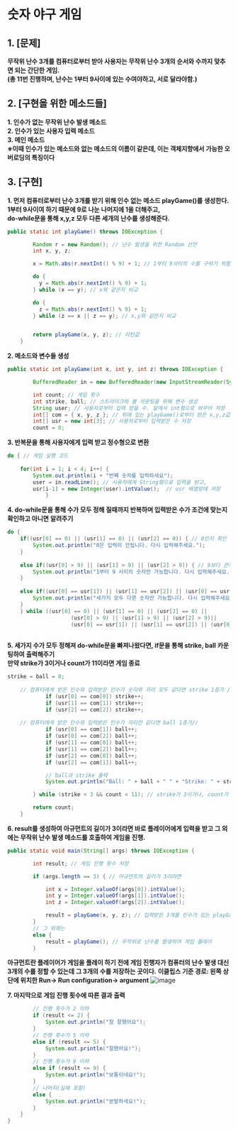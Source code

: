 # 숫자 야구 게임
## 1. [문제]
**무작위 난수 3개를 컴퓨터로부터 받아 사용자는 무작위 난수 3개의 순서와 수까지 맞추면 되는 간단한 게임.**   
**(총 11번 진행하며, 난수는 1부터 9사이에 있는 수여야하고, 서로 달라야함.)**
## 2. [구현을 위한 메소드들]
**1. 인수가 없는 무작위 난수 발생 메소드**     
**2. 인수가 있는 사용자 입력 메소드**    
**3. 메인 메소드**    
**※이때 인수가 있는 메소드와 없는 메소드의 이름이 같은데, 이는 객체지향에서 가능한 오버로딩의 특징이다**
## 3. [구현]
**1. 먼저 컴퓨터로부터 난수 3개를 받기 위해 인수 없는 메소드 playGame()를 생성한다.**    
**1부터 9사이여 하기 때문에 9로 나눈 나머지에 1을 더해주고,**   
**do-while문을 통해 x,y,z 모두 다른 세개의 난수를 생성해준다.**
``` java
public static int playGame() throws IOException {

		Random r = new Random(); // 난수 발생을 위한 Random 선언
		int x, y, z;

		x = Math.abs(r.nextInt() % 9) + 1; // 1부터 9사이의 수를 구하기 위함.

		do {
		  y = Math.abs(r.nextInt() % 9) + 1; 
		} while (x == y); // x와 같은지 비교

		do {
		  z = Math.abs(r.nextInt() % 9) + 1;
		} while (z == x || z == y); // x,y와 같은지 비교


		return playGame(x, y, z); // 리턴값
	}
```
**2. 메소드와 변수들 생성**
``` java
public static int playGame(int x, int y, int z) throws IOException {

		BufferedReader in = new BufferedReader(new InputStreamReader(System.in));

		int count; // 게임 횟수
		int strike, ball; // 스트라이크와 볼 카운팅을 위해 변수 생성
		String user; // 사용자로부터 입력 받을 수. 밑에서 int형으로 바꾸어 저장
		int[] com = { x, y, z }; // 위에 있는 playGame()로부터 받은 x,y,z값 저장
		int[] usr = new int[3]; // 사용자로부터 입력받은 수 저장
		count = 0; 
```
**3. 반복문을 통해 사용자에게 입력 받고 정수형으로 변환**
``` java
do { // 게임 실행 코드
				
	for(int i = 1; i < 4; i++) { 
		System.out.println(i + "번째 숫자를 입력하세요"); 
		user = in.readLine(); // 사용자에게 String형으로 입력을 받고,
		usr[i-1] = new Integer(user).intValue();  // usr 배열방에 저장
			}
```
**4. do-while문을 통해 수가 모두 정해 질때까지 반복하며 입력받은 수가 조건에 맞는지 확인하고 아니면 알려주기**
``` java
do {
	if((usr[0] == 0) || (usr[1] == 0) || (usr[2] == 0)) { // 0인지 확인
		System.out.println("0은 입력이 안됩니다. 다시 입력해주세요.");
	} 
				
	else if((usr[0] > 9) || (usr[1] > 9) || (usr[2] > 9)) { // 9보다 큰지 확인
		System.out.println("1부터 9 사이의 숫자만 가능합니다. 다시 입력해주세요.");
	} 
				
	else if((usr[0] == usr[1]) || (usr[1] == usr[2]) || (usr[0] == usr[2])) { // 모두 다른 수 인지 확인
		System.out.println("세가지 모두 다른 숫자만 가능합니다. 다시 입력해주세요.");
	}
	} while ((usr[0] == 0) || (usr[1] == 0) || (usr[2] == 0) || 
					(usr[0] > 9) || (usr[1] > 9) || (usr[2] > 9)|| 
					(usr[0] == usr[1]) || (usr[1] == usr[2]) || (usr[0] == usr[2]));
				
```
**5. 세가지 수가 모두 정해져 do-while문을 빠져나왔다면, if문을 통해 strike, ball 카운팅하여 출력해주기**     
**만약 strike가 3이거나 count가 11이라면 게임 종료**
``` java
strike = ball = 0;
			
	// 컴퓨터에게 받은 인수와 입력받은 인수가 숫자와 자리 모두 같다면 strike 1증가 //
			if (usr[0] == com[0]) strike++; 
			if (usr[1] == com[1]) strike++;
			if (usr[2] == com[2]) strike++;
	
	// 컴퓨터에게 받은 인수와 입력받은 인수가 자리만 같다면 ball 1증가//
			if (usr[0] == com[1]) ball++;
			if (usr[0] == com[2]) ball++;
			if (usr[1] == com[0]) ball++;
			if (usr[1] == com[2]) ball++;
			if (usr[2] == com[0]) ball++;
			if (usr[2] == com[1]) ball++;

			// ball과 strike 출력
			System.out.println("Ball: " + ball + " " + "Strike: " + strike);

		} while (strike < 3 && count < 11); // strike가 3이거나, count가 11이라면 종료

		return count;
	}
```
**6. result를 생성하여 아규먼트의 길이가 3이라면 바로 플레이어에게 입력을 받고 그 외에는 무작위 난수 발생 메소드를 호출하여 게임을 진행.**

``` java
public static void main(String[] args) throws IOException {

		int result; // 게임 진행 횟수 저장

		if (args.length == 3) { // 아규먼트의 길이가 3이라면

			int x = Integer.valueOf(args[0]).intValue(); 
			int y = Integer.valueOf(args[1]).intValue();
			int z = Integer.valueOf(args[2]).intValue();

			result = playGame(x, y, z); // 입력받은 3개를 인수가 있는 playGame()로 바로 보내 게임 플레이
		}
		// 그 외에는
		else { 
			result = playGame(); // 무작위로 난수를 발생하여 게임 플레이
		}
```
**아규먼트란 플레이어가 게임을 플레이 하기 전에 게임 진행자가 컴퓨터의 난수 발생 대신 3개의 수를 정할 수 있는데 그 3개의 수를 저장하는 곳이다.**
**이클립스 기준 경로: 왼쪽 상단에 위치한 Run-> Run configuration-> argument**
![image](https://github.com/hwan06/numberBaseball/assets/114748934/26817854-51f7-4800-980b-e7e84bb5a7cc)

**7. 마지막으로 게임 진행 횟수에 따른 결과 출력**
``` java
		// 진행 횟수가 2 이하
		if (result <= 2) { 
			System.out.println("참 잘했어요");
		} 
		// 진행 횟수가 5 이하
		else if (result <= 5) {
			System.out.println("잘했어요!");
		} 
		// 진행 횟수가 9 이하
		else if (result <= 9) {
			System.out.println("보통이네요!");
		} 
		// 나머지(실패 포함)
		else {
			System.out.println("분발하세요!");
		}
	}
}
```
